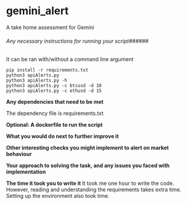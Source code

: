# gemini_alert
A take home assessment for Gemini


###### Any necessary instructions for running your script###### 

It can be ran with/without a command line argument

```
pip install -r requirements.txt
python3 apiAlerts.py
python3 apiAlerts.py -h
python3 apiAlerts.py -c btcusd -d 10
python3 apiAlerts.py -c ethusd -d 15
```

**Any dependencies that need to be met**

The dependency file is requirements.txt

**Optional: A dockerfile to run the script**

**What you would do next to further improve it**

**Other interesting checks you might implement to alert on market behaviour**

**Your approach to solving the task, and any issues you faced with implementation**


**The time it took you to write it**
It took me one hour to write the code. However, reading and understanding the requirements takes extra time. Setting up the environment also took time.
